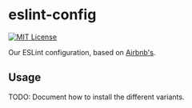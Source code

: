 # eslint-config

<!-- [![Version](https://badgen.net/npm/v/@appfarm/eslint-config)](https://www.npmjs.org/package/@appfarm/eslint-config) -->
[![MIT License](https://badgen.net/github/license/appfarm-io/eslint-config)](LICENSE.md)
<!-- ![Checks](https://badgen.net/github/checks/appfarm-io/eslint-config) -->

Our ESLint configuration, based on [Airbnb's](https://github.com/airbnb/javascript/tree/master/packages/eslint-config-airbnb).

## Usage

TODO: Document how to install the different variants.
